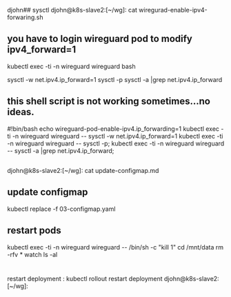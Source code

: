 djohn## sysctl
djohn@k8s-slave2:[~/wg]:
cat wiregurad-enable-ipv4-forwaring.sh
## you have to login wireguard pod to modify ipv4_forward=1
kubectl exec -ti -n wireguard wireguard bash


sysctl -w net.ipv4.ip_forward=1
sysctl -p
sysctl -a |grep net.ipv4.ip_forward
## this shell script is not working sometimes...no ideas.
#!bin/bash
echo wireguard-pod-enable-ipv4.ip_forwarding=1
kubectl exec -ti -n wireguard wireguard -- sysctl -w net.ipv4.ip_forward=1
kubectl exec -ti -n wireguard wireguard -- sysctl -p;
kubectl exec -ti -n wireguard wireguard -- sysctl -a |grep net.ipv4.ip_forward;

## 
djohn@k8s-slave2:[~/wg]:
cat update-configmap.md

## update configmap
kubectl replace -f 03-configmap.yaml

## restart pods
 kubectl exec -ti -n wireguard wireguard -- /bin/sh -c "kill 1"
cd /mnt/data
rm -rfv *
watch ls -al
#
 restart deployment : kubectl rollout restart deployment <name>
djohn@k8s-slave2:[~/wg]:

